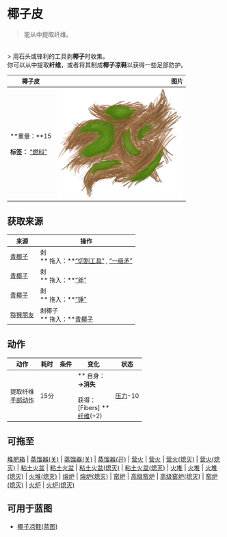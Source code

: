 # 椰子皮  
> 能从中提取纤维。  
<br>  
> 用石头或锋利的工具剥<b>椰子</b>时收集。<br>你可以从中提取<b>纤维</b>，或者将其制成<b>椰子凉鞋</b>以获得一些足部防护。  
  
  椰子皮  |   图片   
 ----  |  ----:   
 **重量：**15<br><br>**标签：**	[“燃料”](tag_Fuel.md)  |  <img decoding="async" src="Sprite/CoconutHusk.png" href="a.md" style="max-width:300px;max-height:300px;">   
  
## 获取来源  
来源  |  操作  
----  |  ----  
[青椰子](CoconutHusked.md)  |  剥<br>** 拖入：**[“切割工具”](tag_Cutter.md) , [“一级矛”](tag_Spear.md)  
[青椰子](CoconutHusked.md)  |  剥<br>** 拖入：**[“斧”](tag_Axe.md)  
[青椰子](CoconutHusked.md)  |  剥<br>** 拖入：**[“锤”](tag_Hammer.md)  
[猕猴朋友](MacaqueFriend.md)  |  剥椰子<br>** 拖入：**[青椰子](CoconutHusked.md)  
## 动作  
动作  |  耗时  |  条件  |  变化  |  状态  
----  |  ----  |  ----  |  ----  |  ----  
提取纤维<br>[手部动作](HandAction.md)  |  15分  |    |  ** 自身：**<br>→消失<br><br>** 获得： **<br>** [Fibers] **<br>  [纤维](Fibers.md)(+2)<br>  |  [压力](Stress.md)-10  
## 可拖至  
[堆肥箱](CompostBin.md) | [蒸馏器(关)](AlembicOff.md) | [蒸馏器(关)](AlembicOff.md) | [蒸馏器(开)](AlembicOn.md) | [营火](Campfire.md) | [营火](Campfire.md) | [营火(熄灭)](CampfireExtinguished.md) | [营火(熄灭)](CampfireExtinguished.md) | [粘土火盆](ClayFirePit.md) | [粘土火盆](ClayFirePit.md) | [粘土火盆(熄灭)](ClayFirePitExtinguished.md) | [粘土火盆(熄灭)](ClayFirePitExtinguished.md) | [火堆](Fire.md) | [火堆](Fire.md) | [火堆(熄灭)](FireExtinguished.md) | [火堆(熄灭)](FireExtinguished.md) | [熔炉](Forge.md) | [熔炉(熄灭)](ForgeExtinguished.md) | [窑炉](Kiln.md) | [高级窑炉](KilnAdvanced.md) | [高级窑炉(熄灭)](KilnAdvancedExtinguished.md) | [窑炉(熄灭)](KilnExtinguished.md) | [火炉](Stove.md) | [火炉(熄灭)](StoveExtinguished.md)  
## 可用于蓝图  
- [椰子凉鞋(蓝图)](Bp_CoconutSandals.md)  
  
  


<script>document.title="椰子皮 - 卡牌生存百科 Card Survival Wiki";</script>